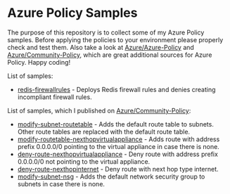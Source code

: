 # Azure Policy Samples
The purpose of this repository is to collect some of my Azure Policy samples. Before applying the policies to your environment please properly check and test them. Also take a look at [Azure/Azure-Policy](https://github.com/Azure/azure-policy) and [Azure/Community-Policy](https://github.com/Azure/Community-Policy/), which are great additional sources for Azure Policy. Happy coding!

List of samples:
- [redis-firewallrules](./redis-firewallrules) - Deploys Redis firewall rules and denies creating incompliant firewall rules.

List of samples, which I published on [Azure/Community-Policy](https://github.com/Azure/Community-Policy/):
- [modify-subnet-routetable](https://github.com/Azure/Community-Policy/tree/master/Policies/Network/modify-subnet-routetable) - Adds the default route table to subnets. Other route tables are replaced with the default route table.
- [modify-routetable-nexthopvirtualappliance](https://github.com/Azure/Community-Policy/tree/master/Policies/Network/modify-routetable-nexthopvirtualappliance) - Adds route with address prefix 0.0.0.0/0 pointing to the virtual appliance in case there is none.
- [deny-route-nexthopvirtualappliance](https://github.com/Azure/Community-Policy/tree/master/Policies/Network/deny-route-nexthopvirtualappliance) - Deny route with address prefix 0.0.0.0/0 not pointing to the virtual appliance.
- [deny-route-nexthopinternet](https://github.com/Azure/Community-Policy/tree/master/Policies/Network/deny-route-nexthopinternet) - Deny route with next hop type internet.
- [modify-subnet-nsg](https://github.com/Azure/Community-Policy/tree/master/Policies/Network/modify-subnet-nsg) - Adds the default network security group to subnets in case there is none.
